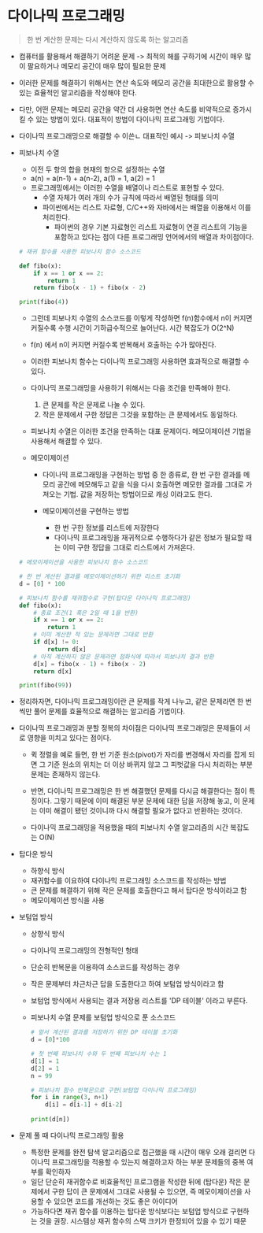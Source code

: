 #  다이나믹 프로그래밍

> 한 번 계산한 문제는 다시 계산하지 않도록 하는 알고리즘

* 컴퓨터를 활용해서 해결하기 어려운 문제 -> 최적의 해를 구하기에 시간이 매우 많이 팔요하거나 메모리 공간이 매우 많이 필요한 문제
* 이러한 문제를 해결하기 위해서는 연산 속도와 메모리 공간을 최대한으로 활용할 수 있는 효율적인 알고리즘을 작성해야 한다.
* 다만, 어떤 문제는 메모리 공간을 약간 더 사용하면 연산 속도를 비약적으로 증가시킬 수 있는 방법이 있다. 대표적이 방법이 다이나믹 프로그래밍 기법이다. 
* 다이나믹 프로그래밍으로 해결할 수 이쓴ㄴ 대표적인 예시 -> 피보나치 수열

* 피보나치 수열

  * 이전 두 항의 합을 현재의 항으로 설정하는 수열
  * a(n) = a(n-1) + a(n-2), a(1) = 1, a(2) = 1
  * 프로그래밍에서는 이러한 수열을 배열이나 리스트로 표현할 수 있다. 
    * 수열 자체가 여러 개의 수가 규칙에 따라서 배열된 형태를 의미
    * 파이썬에서는 리스트 자료형, C/C++와 자바에서는 배열을 이용해서 이를 처리한다. 
      * 파이썬의 경우 기본 자료형인 리스트 자료형이 연결 리스트의 기능을 포함하고 있다는 점이 다른 프로그래밍 언어에서의 배열과 차이점이다.

  ```python
  # 재귀 함수를 사용한 피보나치 함수 소스코드
  
  def fibo(x):
      if x == 1 or x == 2:
          return 1
      return fibo(x - 1) + fibo(x - 2)
  
  print(fibo(4))
  ```

  * 그런데 피보나치 수열의 소스코드를 이렇게 작성하면 f(n)함수에서 n이 커지면 커질수록 수행 시간이 기하급수적으로 늘어난다. 시간 복잡도가 O(2^N)

  * f(n) 에서 n이 커지면 커질수록 반복해서 호출하는 수가 많아진다.

  * 이러한 피보나치 함수는 다이나믹 프로그래밍 사용하면 효과적으로 해결할 수 있다.

  * 다이나믹 프로그래밍을 사용하기 위해서는 다음 조건을 만족해야 한다.

    1. 큰 문제를 작은 문제로 나눌 수 있다.
    2. 작은 문제에서 구한 정답은 그것을 포함하는 큰 문제에서도 동일하다.

  * 피보나치 수열은 이러한 조건을 만족하는 대표 문제이다. 메모이제이션 기법을 사용해서 해결할 수 있다.

  * 메모이제이션 

    * 다이나믹 프로그래밍을 구현하는 방법 중 한 종류로, 한 번 구한 결과를 메모리 공간에 메모해두고 같을 식을 다시 호출하면 메모한 결과를 그대로 가져오는 기법. 값을 저장하는 방법이므로 캐싱 이라고도 한다.

    * 메모이제이션을 구현하는 방법 
      * 한 번 구한 정보를 리스트에 저장한다
      * 다이나믹 프로그래밍을 재귀적으로 수행하다가 같은 정보가 필요할 때는 이미 구한 정답을 그대로 리스트에서 가져온다.

  ```python
  # 메모이제이션을 사용한 피보나치 함수 소스코드
  
  # 한 번 계산된 결과를 메모이제이션하기 위한 리스트 초기화
  d = [0] * 100
  
  # 피보나치 함수를 재귀함수로 구현(탑다운 다이나믹 프로그래밍)
  def fibo(x):
      # 종료 조건(1 혹은 2일 때 1을 반환)
      if x == 1 or x == 2:
          return 1
      # 이미 계산한 적 있는 문제라면 그대로 반환
      if d[x] != 0:
          return d[x]
      # 아직 계산하지 않은 문제라면 점화식에 따라서 피보나치 결과 반환
      d[x] = fibo(x - 1) + fibo(x - 2)
      return d[x]
  
  print(fibo(99))
  ```

* 정리하자면, 다이나믹 프로그래밍이란 큰 문제를 작게 나누고, 같은 문제라면 한 번씩만 풀어 문제를 효율적으로 해결하는 알고리즘 기법이다.

* 다이나믹 프로그래밍과 분할 정복의 차이점은 다이나믹 프로그래밍은 문제들이 서로 영향을 미치고 있다는 점이다.

  * 퀵 정렬을 예로 들면, 한 번 기준 원소(pivot)가 자리를 변경해서 자리를 잡게 되면 그 기준 원소의 위치는 더 이상 바뀌지 않고 그 피벗값을 다시 처리하는 부분 문제는 존재하지 않는다.
  * 반면, 다이나믹 프로그래밍은 한 번 해결했던 문제를 다시금 해결한다는 점이 특징이다. 그렇기 때문에 이미 해결된 부분 문제에 대한 답을 저장해 놓고, 이 문제는 이미 해결이 됐던 것이니까 다시 해결할 필요가 없다고 반환하는 것이다. 

  * 다이나믹 프로그래밍을 적용했을 때의 피보나치 수열 알고리즘의 시간 복잡도는 O(N)

* 탑다운 방식

  * 하향식 방식
  * 재귀함수를 이요하여 다이나믹 프로그래밍 소스코드를 작성하는 방법
  * 큰 문제를 해결하기 위해 작은 문제를 호출한다고 해서 탑다운 방식이라고 함
  * 메모이제이션 방식을 사용

* 보텀업 방식

  * 상향식 방식

  * 다이나믹 프로그래밍의 전형적인 형태

  * 단순히 반복문을 이용하여 소스코드를 작성하는 경우

  * 작은 문제부터 차근차근 답을 도출한다고 하여 보텀업 방식이라고 함

  * 보텀업 방식에서 사용되는 결과 저장용 리스트를 'DP 테이블' 이라고 부른다.

  * 피보나치 수열 문제를 보텀업 방식으로 푼 소스코드

    ```python
    # 앞서 계산된 결과를 저장하기 위한 DP 테이블 초기화
    d = [0]*100
    
    # 첫 번째 피보나치 수와 두 번째 피보나치 수는 1
    d[1] = 1
    d[2] = 1
    n = 99
    
    # 피보나치 함수 반복문으로 구현(보텀업 다이나믹 프로그래밍)
    for i in range(3, n+1)
    	d[i] = d[i-1] + d[i-2]
        
    print(d[n])
    ```



* 문제 풀 때 다이나믹 프로그래밍 활용
  * 특정한 문제를 완전 탐색 알고리즘으로 접근했을 때 시간이 매우 오래 걸리면 다이나믹 프로그래밍을 적용할 수 있는지 해결하고자 하는 부분 문제들의 중복 여부를 확인하자
  * 일단 단순히 재귀함수로 비효율적인 프로그램을 작성한 뒤에 (탑다운) 작은 문제에서 구한 답이 큰 문제에서 그대로 사용될 수 있으면, 즉 메모이제이션을 사용할 수 있으면 코드를 개선하는 것도 좋은 아이디어
  * 가능하다면 재귀 함수를 이용하는 탑다운 방식보다는 보텀업 방식으로 구현하는 것을 권장. 시스템상 재귀 함수의 스택 크키가 한정되어 있을 수 있기 때문

